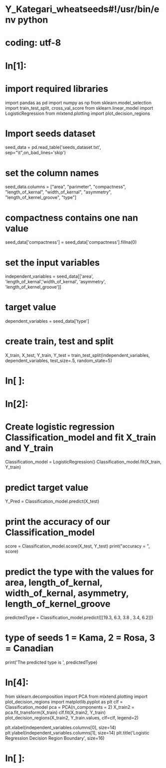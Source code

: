 # Y_Kategari_wheatseeds#!/usr/bin/env python
# coding: utf-8

# In[1]:


# import required libraries
import pandas as pd
import numpy as np
from sklearn.model_selection import train_test_split, cross_val_score
from sklearn.linear_model import LogisticRegression
from mlxtend.plotting import plot_decision_regions


# Import seeds dataset
seed_data = pd.read_table('seeds_dataset.txt', sep="\t",on_bad_lines='skip')

# set the column names
seed_data.columns = ["area", "parimeter", "compactness", "length_of_kernal", "width_of_kernal", "asymmetry", 
                "length_of_kernel_groove", "type"]

# compactness contains one nan value
seed_data['compactness'] = seed_data['compactness'].fillna(0)

# set the input variables
independent_variables = seed_data[['area', 'length_of_kernal','width_of_kernal', 'asymmetry', 'length_of_kernel_groove']]

# target value
dependent_variables = seed_data['type']

# create train, test and split
X_train, X_test, Y_train, Y_test = train_test_split(independent_variables, dependent_variables, test_size=.5, random_state=5)


# In[ ]:





# In[2]:


# Create logistic regression Classification_model and fit X_train and Y_train
Classification_model = LogisticRegression()
Classification_model.fit(X_train, Y_train)

# predict target value
Y_Pred = Classification_model.predict(X_test)

# print the accuracy of our Classification_model
score = Classification_model.score(X_test, Y_test)
print("accuracy = ", score)

# predict the type with the values for area, length_of_kernal, width_of_kernal, asymmetry, length_of_kernel_groove
predictedType = Classification_model.predict([[19.3, 6.3, 3.8 , 3.4, 6.2]])

# type of seeds 1 = Kama, 2 = Rosa, 3 = Canadian
print('The predicted type is ', predictedType)


# In[4]:


from sklearn.decomposition import PCA
from mlxtend.plotting import plot_decision_regions
import matplotlib.pyplot as plt
clf = Classification_model
pca = PCA(n_components = 2)
X_train2 = pca.fit_transform(X_train)
clf.fit(X_train2, Y_train)
plot_decision_regions(X_train2, Y_train.values, clf=clf, legend=2)

plt.xlabel(independent_variables.columns[0], size=14)
plt.ylabel(independent_variables.columns[1], size=14)
plt.title('Logistic Regression Decision Region Boundary', size=16)


# In[ ]:





